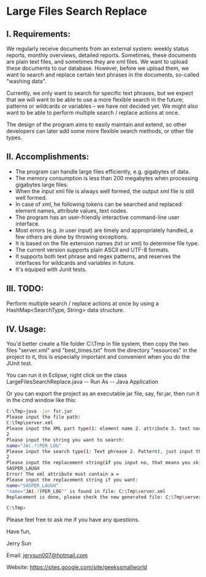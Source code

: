 # Large Files Search Replace

## I. Requirements:

We regularly receive documents from an external system: weekly status reports, monthly overviews, detailed reports. Sometimes, these documents are plain text files, and sometimes they are xml files. We want to upload these documents to our database. However, before we upload them, we want to search and replace certain text phrases in the documents, so-called "washing data".

Currently, we only want to search for specific text phrases, but we expect that we will want to be able to use a more flexible search in the future; patterns or wildcards or variables – we have not decided yet. We might also want to be able to perform multiple search / replace actions at once.

The design of the program aims to easily maintain and extend, so other developers can later add some more flexible search methods, or other file types.

## II. Accomplishments:

+ The program can handle large files efficiently, e.g. gigabytes of data.
+ The memory consumption is less than 200 megabytes when processing gigabytes large files.
+ When the input xml file is always well formed, the output xml file is still well formed.
+ In case of xml, he following tokens can be searched and replaced: element names, attribute values, text nodes.
+ The program has an user-friendly interactive command-line user interface.
+ Most errors (e.g. in user input) are timely and appropriately handled, a few others are done by throwing exceptions.
+ It is based on the file extension names (txt or xml) to determine file type.
+ The current version supports plain ASCII and UTF-8 formats.
+ It supports both text phrase and regex patterns, and reserves the interfaces for wildcards and variables in future.
+ It's equiped with Junit tests.

## III. TODO:

Perform multiple search / replace actions at once by using a HashMap<SearchType, String> data structure.

## IV. Usage:

You'd better create a file folder C:\Tmp in file system, then copy the two files "server.xml" and "best_times.txt" from the directory "resources" in the project to it, this is especially important and convenient when you do the JUnit test.

You can run it in Eclipse, right click on the class LargeFilesSearchReplace.java -- Run As -- Java Application

Or you can export the project as an executable jar file, say, fsr.jar, then run it in the cmd window like this:

```bash
C:\Tmp>java -jar fsr.jar
Please input the file path:
C:\Tmp\server.xml
Please input the XML part type(1: element name 2. attribute 3. text node), just input the number:
2
Please input the string you want to search:
name="JA(.?)PER_LOG"
Please input the search type(1: Text phrease 2. Pattern), just input the number:
2
Please input the replacement string(if you input no, that means you skip the replace operation):
SASPER_LAUGH
Error! The xml attribute must contain a =
Please input the replacement string if you want:
name="SASPER_LAUGH"
"name="JA(.?)PER_LOG"" is found in file: C:\Tmp\server.xml
Replacement is done, please check the new generated file: C:\Tmp\server_out.xml

C:\Tmp>
```

Please feel free to ask me if you have any questions.

Have fun,

Jerry Sun

Email:    jerysun007@hotmail.com

Website:  https://sites.google.com/site/geekssmallworld